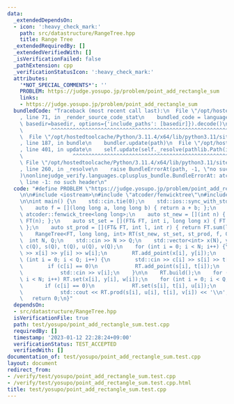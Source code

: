 ```yaml
---
data:
  _extendedDependsOn:
  - icon: ':heavy_check_mark:'
    path: src/datastructure/RangeTree.hpp
    title: Range Tree
  _extendedRequiredBy: []
  _extendedVerifiedWith: []
  _isVerificationFailed: false
  _pathExtension: cpp
  _verificationStatusIcon: ':heavy_check_mark:'
  attributes:
    '*NOT_SPECIAL_COMMENTS*': ''
    PROBLEM: https://judge.yosupo.jp/problem/point_add_rectangle_sum
    links:
    - https://judge.yosupo.jp/problem/point_add_rectangle_sum
  bundledCode: "Traceback (most recent call last):\n  File \"/opt/hostedtoolcache/Python/3.11.4/x64/lib/python3.11/site-packages/onlinejudge_verify/documentation/build.py\"\
    , line 71, in _render_source_code_stat\n    bundled_code = language.bundle(stat.path,\
    \ basedir=basedir, options={'include_paths': [basedir]}).decode()\n          \
    \         ^^^^^^^^^^^^^^^^^^^^^^^^^^^^^^^^^^^^^^^^^^^^^^^^^^^^^^^^^^^^^^^^^^^^^^^^^^^^^^^^^\n\
    \  File \"/opt/hostedtoolcache/Python/3.11.4/x64/lib/python3.11/site-packages/onlinejudge_verify/languages/cplusplus.py\"\
    , line 187, in bundle\n    bundler.update(path)\n  File \"/opt/hostedtoolcache/Python/3.11.4/x64/lib/python3.11/site-packages/onlinejudge_verify/languages/cplusplus_bundle.py\"\
    , line 401, in update\n    self.update(self._resolve(pathlib.Path(included), included_from=path))\n\
    \                ^^^^^^^^^^^^^^^^^^^^^^^^^^^^^^^^^^^^^^^^^^^^^^^^^^^^^^^^^\n \
    \ File \"/opt/hostedtoolcache/Python/3.11.4/x64/lib/python3.11/site-packages/onlinejudge_verify/languages/cplusplus_bundle.py\"\
    , line 260, in _resolve\n    raise BundleErrorAt(path, -1, \"no such header\"\
    )\nonlinejudge_verify.languages.cplusplus_bundle.BundleErrorAt: atcoder/fenwicktree:\
    \ line -1: no such header\n"
  code: "#define PROBLEM \"https://judge.yosupo.jp/problem/point_add_rectangle_sum\"\
    \n\n#include <iostream>\n#include \"atcoder/fenwicktree\"\n#include \"datastructure/RangeTree.hpp\"\
    \n\nint main() {\n    std::cin.tie(0);\n    std::ios::sync_with_stdio(false);\n\
    \    auto f = [](long long a, long long b) { return a + b; };\n    using FT =\
    \ atcoder::fenwick_tree<long long>;\n    auto st_new = [](int n) { return new\
    \ FT(n); };\n    auto st_set = [](FT& FT, int i, long long x) { FT.add(i, x);\
    \ };\n    auto st_prod = [](FT& FT, int l, int r) { return FT.sum(l, r); };\n\
    \    RangeTree<FT, long long, int> RT(st_new, st_set, st_prod, f, 0LL);\n\n  \
    \  int N, Q;\n    std::cin >> N >> Q;\n    std::vector<int> x(N), y(N), w(N),\
    \ c(Q), s(Q), t(Q), u(Q), v(Q);\n    for (int i = 0; i < N; i++) {\n        std::cin\
    \ >> x[i] >> y[i] >> w[i];\n        RT.add_point(x[i], y[i]);\n    }\n    for\
    \ (int i = 0; i < Q; i++) {\n        std::cin >> c[i] >> s[i] >> t[i] >> u[i];\n\
    \        if (c[i] == 0)\n            RT.add_point(s[i], t[i]);\n        else\n\
    \            std::cin >> v[i];\n    }\n\n    RT.build();\n    for (int i = 0;\
    \ i < N; i++) RT.set(x[i], y[i], w[i]);\n    for (int i = 0; i < Q; i++) {\n \
    \       if (c[i] == 0)\n            RT.set(s[i], t[i], u[i]);\n        else\n\
    \            std::cout << RT.prod(s[i], u[i], t[i], v[i]) << '\\n';\n    }\n \
    \   return 0;\n}"
  dependsOn:
  - src/datastructure/RangeTree.hpp
  isVerificationFile: true
  path: test/yosupo/point_add_rectangle_sum.test.cpp
  requiredBy: []
  timestamp: '2023-01-12 22:28:24+09:00'
  verificationStatus: TEST_ACCEPTED
  verifiedWith: []
documentation_of: test/yosupo/point_add_rectangle_sum.test.cpp
layout: document
redirect_from:
- /verify/test/yosupo/point_add_rectangle_sum.test.cpp
- /verify/test/yosupo/point_add_rectangle_sum.test.cpp.html
title: test/yosupo/point_add_rectangle_sum.test.cpp
---
```

